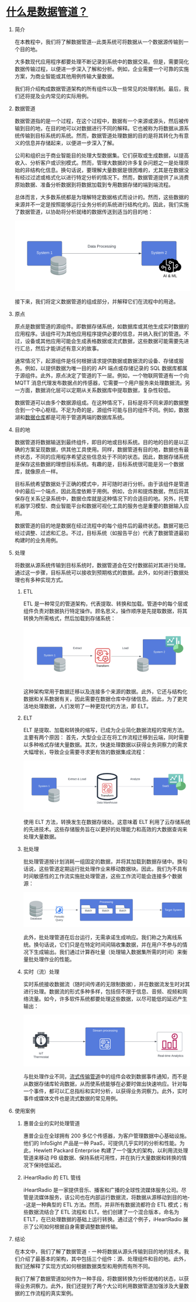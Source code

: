 # [什么是数据管道？](https://www.baeldung.com/cs/data-pipelines)

1. 简介

    在本教程中，我们将了解数据管道--此类系统可将数据从一个数据源传输到一个目的地。

    大多数现代应用程序都要处理不断记录到系统中的数据交易。但是，需要简化数据传输过程，以便进一步深入了解和分析。例如，企业需要一个可靠的实施方案，为商业智能或其他用例传输大量数据。

    我们将介绍构成数据管道架构的所有组件以及一些常见的处理机制。最后，我们还将提及业内常见的实际用例。

2. 数据管道

    数据管道指的是一个过程，在这个过程中，数据有一个来源或源头，然后被传输到目的地，在目的地可以对数据进行不同的解释。它也被称为将数据从源系统传输到目标系统的系统。然而，数据管道处理数据的目的是将其转化为有意义的信息并存储起来，以便进一步深入了解。

    公司和组织出于商业智能目的处理大型数据集。它们获取或生成数据，以提高收入、分析客户或识别模式。然而，管理大数据的许多复杂问题之一是处理原始的非结构化信息。换句话说，要理解大量数据是很困难的，尤其是在数据没有经过过滤或格式化以进行特定分析的情况下。然而，数据管道提供了从消费原始数据、准备分析数据到将数据加载到专用数据存储的端到端流程。

    总体而言，大多数系统都是为理解特定数据格式而设计的。然而，这些数据的来源并不一定是按照能够运行业务分析的系统进行结构化的。因此，我们实施了数据管道，以协助将分析就绪的数据传送到适当的目的地：

    ![数据管道示例](pic/Data-pipeline-1-2.png)

    接下来，我们将定义数据管道的组成部分，并解释它们在流程中的用途。

3. 原点

    原点是数据管道的源组件。即数据存储系统，如数据库或其他生成实时数据的应用程序。该组件可为其他应用程序提供必要的信息，并纳入我们的管道。不过，设备或其他应用可能会生成表格数据或流式数据，这些数据可能需要先进行汇总，然后才能讲述有意义的故事。

    通常情况下，起源组件是任何根据请求提供数据或数据流的设备、存储或服务。例如，以提供数据为唯一目的的 API 端点或存储记录的 SQL 数据库都属于源组件。此外，原点决定了管道的下一层。例如，一个物联网管道有一个向 MQTT 消息代理发布数据点的传感器，它需要一个用户服务来处理数据流。另一方面，数据消化层可以定期从关系数据库中提取数据，复杂性较低。

    数据管道可以由多个数据源组成。在这种情况下，目标是将不同来源的数据整合到一个中心枢纽。不足为奇的是，源组件可能与目的组件不同。例如，数据湖和[数据仓库](https://www.baeldung.com/cs/data-warehouses)都是可用于管道两端的数据库系统。

4. 目的地

    数据管道将数据输送到最终组件，即目的地或目标系统。目的地的目的是以正确的方案呈现数据，供其他工具使用。同样，数据管道有目的地，数据也有最终状态，不同的应用程序希望这些信息处于不同的状态。因此，数据存储系统是保存这些数据的理想目标系统。有趣的是，目标系统很可能是另一个数据库，就像原点一样。

    目标系统希望数据处于正确的模式中，并可随时进行分析。由于该组件是管道中的最后一个端点，因此高度依赖于用例。例如，合并和提炼数据，然后将其保存在关系记录系统中，数据仓库就是这种情况下的合适目的地。另外，托管机器学习模型、商业智能平台和数据可视化工具的服务也是重要的数据输入应用。

    数据管道的目的地是数据在经过流程中的每个组件后的最终状态。数据可能已经过调整、过滤和汇总。不过，目标系统（如报告平台）代表了数据管道最初构建时的业务用例。

5. 处理

    将数据从源系统传输到目标系统时，数据管道会在交付数据前对其进行处理。通过这一步骤，目标系统可以接收到预期格式的数据。此外，如何进行数据处理也有多种实现方式。

    1. ETL

        ETL 是一种常见的管道架构，代表提取、转换和加载。管道中的每个层或组件负责对数据执行特定操作。顾名思义，操作顺序是先提取数据，将其转换为所需格式，然后加载到存储系统：

        ![ETL 管道示例](pic/data-pipeline-etl-1-2048x669.png)

        这种架构常用于数据迁移以及连接多个来源的数据。此外，它还与结构化数据和关系数据有关，因此需要在数据仓库中存储信息。因此，为了更灵活地处理数据，人们发明了一种更现代的方法，即 ELT。

    2. ELT

        ELT 是提取、加载和转换的缩写，已成为企业简化数据流程的常用方法。主要有两个原因： 首先，大型企业正在将工作流程迁移到云端，同时需要以多种格式存储大量数据。其次，快速处理数据以获得业务洞察力的需求大幅增长，导致企业需要寻求更有效的数据集成流程：

        ![ELT 管道示例](pic/elt-2048x627.png)

        使用 ELT 方法，转换发生在数据存储处。这意味着 ELT 利用了云存储系统的先进技术。这些存储服务旨在以更好的处理能力和高效的大数据查询来处理大量数据。

    3. 批处理

        批处理管道按计划消耗一组固定的数据，并将其加载到数据存储中。换句话说，这些管道定期运行批处理作业来移动数据块。因此，我们为不具有时间敏感性的工作流实施批处理管道，这些工作流可能会连接多个数据源：

        ![批处理示例](pic/batch-1536x326.png)

        此外，批处理管道在后台运行，无需承诺生成响应。我们称之为离线系统。换句话说，它们只是在特定时间间隔收集数据，并在用户不参与的情况下生成输出。我们通过计算吞吐量（处理输入数据集所需的时间）来衡量批处理作业的性能。

    4. 实时（流）处理

        实时系统接收数据流（随时间传递的无限制数据），并在数据流发生时对其进行处理。数据流的形式多种多样，包括但不限于信息、音频、视频和网络流量。如今，许多软件系统都要处理这些数据，以尽可能低的延迟产生输出：

        ![实时流](pic/real-time-streaming-2048x633.png)

        与批处理作业不同，[流式传输管道](https://www.baeldung.com/spring-cloud-data-flow-stream-processing)中的组件会收到数据事件通知，而不是从数据存储库轮询数据，从而使系统能够在必要时做出快速响应。针对每一个事件，都可以汇总指标和实时分析，以获得业务洞察力。此外，实时事件或媒体文件也是流式数据的常见用例。

6. 使用案例

    1. 惠普企业的实时处理管道

        惠普企业在全球拥有 200 多亿个传感器，为客户管理数据中心基础设施。他们的 InfoSight 产品是一种 PaaS，可提供几乎实时的分析和性能。为此，Hewlett Packard Enterprise 构建了一个强大的架构，以利用流处理管道来移动 PB 级数据、保持系统可用性，并在执行大量数据和转换的情况下保持低延迟。

    2. iHeartRadio 的 ETL 管线

        iHeartRadio 是一家提供音乐、播客和广播的全球性流媒体服务公司。尽管是流媒体服务，该公司也在内部运行数据流，将数据从源移动到目的地--这是一种典型的 ETL 方法。然而，并非所有数据流都符合 ETL 模式；有些数据流结合了 ETL 流程和 ELT。他们创建了一个混合版本，命名为 ETLT，在已处理数据的基础上运行转换。通过这个例子，iHeartRadio 展示了公司如何根据自身需要调整数据传输。

7. 结论

    在本文中，我们了解了数据管道 - 一种将数据从源头传输到目的地的技术。我们介绍了最基本的架构，其中包括三个组件：源、处理组件和目的地。此外，我们还解释了实现方式如何根据数据类型和用例而有所不同。

    我们了解了数据管道如何作为一种手段，将数据转换为分析就绪的状态，以获得业务洞察力。此外，我们还提到了两个大公司利用数据管道加强涉及大量数据的工作流程的真实案例。
